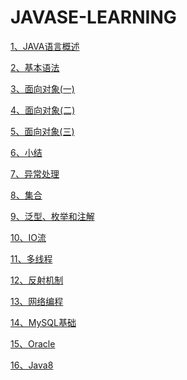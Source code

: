 # JAVASE-LEARNING

[1、JAVA语言概述](/javase-code/src/main/resource/1、JAVA语言概述.md)

[2、基本语法](/javase-code/src/main/resource/2、基本语法.md)

[3、面向对象(一)](/javase-code/src/main/resource/3、面向对象(一).md)

[4、面向对象(二)](/javase-code/src/main/resource/4、面向对象(二).md)

[5、面向对象(三)](/javase-code/src/main/resource/5、面向对象(三).md)

[6、小结](/javase-code/src/main/resource/6、小结.md)

[7、异常处理](/javase-code/src/main/resource/7、异常处理.md)

[8、集合](/javase-code/src/main/resource/8、集合.md)

[9、泛型、枚举和注解](/javase-code/src/main/resource/9、泛型、枚举和注解.md)

[10、IO流](/javase-code/src/main/resource/10、IO流.md)

[11、多线程](/javase-code/src/main/resource/11、多线程.md)

[12、反射机制](/javase-code/src/main/resource/12、反射机制.md)

[13、网络编程](/javase-code/src/main/resource/13、网络编程.md)

[14、MySQL基础](/mysql/src/main/resource/MySQL基础.md)

[15、Oracle](/mysql/src/main/resource/Oracle.pdf)

[16、Java8](/java8/src/main/resource/java8.md)

